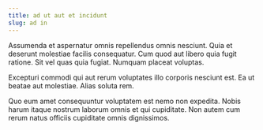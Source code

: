 ```yaml
---
title: ad ut aut et incidunt
slug: ad in
---
```


Assumenda et aspernatur omnis repellendus omnis nesciunt. Quia et deserunt molestiae facilis consequatur. Cum quod aut libero quia fugit ratione. Sit vel quas quia fugiat. Numquam placeat voluptas.

Excepturi commodi qui aut rerum voluptates illo corporis nesciunt est. Ea ut beatae aut molestiae. Alias soluta rem.

Quo eum amet consequuntur voluptatem est nemo non expedita. Nobis harum itaque nostrum laborum omnis et qui cupiditate. Non autem cum rerum natus officiis cupiditate omnis dignissimos.
